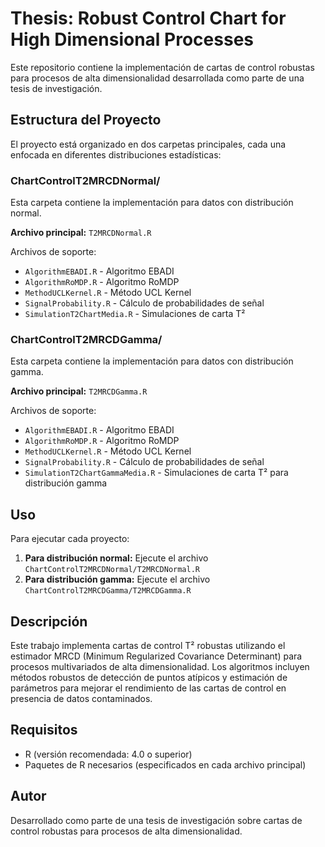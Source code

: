 # Thesis: Robust Control Chart for High Dimensional Processes

Este repositorio contiene la implementación de cartas de control robustas para procesos de alta dimensionalidad desarrollada como parte de una tesis de investigación.

## Estructura del Proyecto

El proyecto está organizado en dos carpetas principales, cada una enfocada en diferentes distribuciones estadísticas:

### ChartControlT2MRCDNormal/
Esta carpeta contiene la implementación para datos con distribución normal.

**Archivo principal:** `T2MRCDNormal.R`

Archivos de soporte:
- `AlgorithmEBADI.R` - Algoritmo EBADI
- `AlgorithmRoMDP.R` - Algoritmo RoMDP
- `MethodUCLKernel.R` - Método UCL Kernel
- `SignalProbability.R` - Cálculo de probabilidades de señal
- `SimulationT2ChartMedia.R` - Simulaciones de carta T²

### ChartControlT2MRCDGamma/
Esta carpeta contiene la implementación para datos con distribución gamma.

**Archivo principal:** `T2MRCDGamma.R`

Archivos de soporte:
- `AlgorithmEBADI.R` - Algoritmo EBADI
- `AlgorithmRoMDP.R` - Algoritmo RoMDP
- `MethodUCLKernel.R` - Método UCL Kernel
- `SignalProbability.R` - Cálculo de probabilidades de señal
- `SimulationT2ChartGammaMedia.R` - Simulaciones de carta T² para distribución gamma

## Uso

Para ejecutar cada proyecto:

1. **Para distribución normal:** Ejecute el archivo `ChartControlT2MRCDNormal/T2MRCDNormal.R`
2. **Para distribución gamma:** Ejecute el archivo `ChartControlT2MRCDGamma/T2MRCDGamma.R`

## Descripción

Este trabajo implementa cartas de control T² robustas utilizando el estimador MRCD (Minimum Regularized Covariance Determinant) para procesos multivariados de alta dimensionalidad. Los algoritmos incluyen métodos robustos de detección de puntos atípicos y estimación de parámetros para mejorar el rendimiento de las cartas de control en presencia de datos contaminados.

## Requisitos

- R (versión recomendada: 4.0 o superior)
- Paquetes de R necesarios (especificados en cada archivo principal)

## Autor

Desarrollado como parte de una tesis de investigación sobre cartas de control robustas para procesos de alta dimensionalidad.